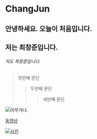 
# ChangJun
## 안녕하세요. 오늘이 처음입니다.
## 저는 최창준입니다.
###### 저도 최창준입니다.

> 첫번째 문단
> > 두번째 문단
> > > 세번째 문단

![아무거나.](http://www.bloter.net/wp-content/uploads/2016/08/%EC%8A%A4%EB%A7%88%ED%8A%B8%ED%8F%B0-%EC%82%AC%EC%A7%84.jpg)



[동영상](https://youtu.be/0-q1KafFCLU)


[![사진](https://dora-guide.com/wp-content/uploads/2019/10/%EC%82%AC%EC%A7%84-%ED%8E%B8%EC%A7%91-%EC%96%B4%ED%94%8C-%EC%B6%94%EC%B2%9C-%ED%8E%B8%EC%A7%91-%EB%B0%8F-%EB%B3%B4%EC%A0%95-%EC%B5%9C%EA%B3%A0%EC%9D%98-%EC%82%AC%EC%A7%84-%EC%96%B4%ED%94%8C-1.jpg)](https://youtu.be/L2fT08kAXhk)
